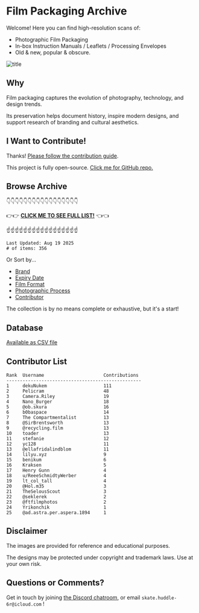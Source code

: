 # Film Packaging Archive

Welcome! Here you can find high-resolution scans of:

* Photographic Film Packaging
* In-box Instruction Manuals / Leaflets / Processing Envelopes
* Old & new, popular & obscure.

![title](resources/title.jpg)

## Why

Film packaging captures the evolution of photography, technology, and design trends.

Its preservation helps document history, inspire modern designs, and support research of branding and cultural aesthetics.

## I Want to Contribute!

Thanks! [Please follow the contribution guide](contribution_guide.md).

This project is fully open-source. [Click me for GitHub repo.](https://github.com/dekuNukem/Film-Packaging)

## Browse Archive

👇👇👇👇👇👇👇👇👇👇👇👇👇👇👇👇👇

👉👉 [**CLICK ME TO SEE FULL LIST!**](./film_packaging/by_brand.md) 👈👈

☝️☝️☝️☝️☝️☝️☝️☝️☝️☝️☝️☝️☝️☝️☝️☝️☝️

```
Last Updated: Aug 19 2025
# of items: 356
```

Or Sort by...

* [Brand](./film_packaging/by_brand.md)
* [Expiry Date](./film_packaging/by_expiry.md)
* [Film Format](./film_packaging/by_format.md)
* [Photographic Process](./film_packaging/by_process.md)
* [Contributor](./film_packaging/by_user.md)

The collection is by no means complete or exhaustive, but it's a start!

## Database

[Available as CSV file](./film_packaging/database.csv)

## Contributor List

```
Rank  Username                      Contributions
--------------------------------------------------
1     dekuNukem                     111   
2     Pelicram                      48    
3     Camera.Riley                  19    
4     Nano_Burger                   18    
5     @ob.skura                     16    
6     b0baspace                     14    
7     The Compartmentalist          13    
8     @SirBrentsworth               13    
9     @recycling.film               13    
10    toader                        13    
11    stefanie                      12    
12    yc128                         11    
13    @ellafridalindblom            11    
14    lilyu.xyz                     9     
15    benikum                       6     
16    Kraksen                       5     
17    Henry Gunn                    4     
18    u/ReeeSchmidtyWerber          4     
19    lt_col_tall                   4     
20    @Hol.m35                      3     
21    TheSelousScout                3     
22    @seklerek                     2     
23    @ftfilmphotos                 2     
24    Yrikonchik                    1     
25    @ad.astra.per.aspera.1894     1     
```

## Disclaimer

The images are provided for reference and educational purposes.

The designs may be protected under copyright and trademark laws. Use at your own risk.

## Questions or Comments?

Get in touch by joining [the Discord chatroom](https://discord.gg/yvBx7dVG4B), or email `skate.huddle-6r@icloud.com` !
